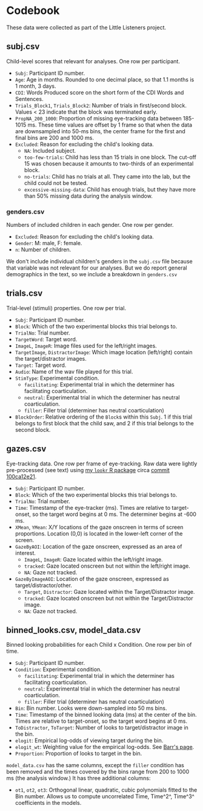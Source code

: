 # Codebook

These data were collected as part of the Little Listeners project.

## subj.csv

Child-level scores that relevant for analyses. One row per participant.

- `Subj`: Participant ID number.
- `Age`: Age in months. Rounded to one decimal place, so that 1.1 months 
  is 1 month, 3 days.
- `CDI`: Words Produced score on the short form of the CDI Words and Sentences.
- `Trials_Block1`, `Trials_Block2`: Number of trials in first/second block.
  Values < 23 indicate that the block was terminated early.
- `PropNA_200_1000`: Proportion of missing eye-tracking data between 
  185-1015 ms. These time values are offset by 1 frame so that when the data are 
  downsampled into 50-ms bins, the center frame for the first and final bins 
  are 200 and 1000 ms.
- `Excluded`: Reason for excluding the child's looking data.
    + `NA`: Included subject.
    + `too-few-trials`: Child has less than 15 trials in one block. The cut-off 
      15 was chosen because it amounts to two-thirds of an experimental block.
    + `no-trials`: Child has no trials at all. They came into the lab, but the 
      child could not be tested. 
    + `excessive-missing-data`: Child has enough trials, but they have more than 
      50% missing data during the analysis window.

### genders.csv

Numbers of included children in each gender. One row per gender.

- `Excluded`: Reason for excluding the child's looking data.
- `Gender`: M: male, F: female.
- `n`: Number of children.

We don't include individual children's genders in the `subj.csv` file because 
that variable was not relevant for our analyses. But we do report general 
demographics in the text, so we include a breakdown in `genders.csv`

## trials.csv

Trial-level (stimuli) properties. One row per trial.

- `Subj`: Participant ID number.
- `Block`: Which of the two experimental blocks this trial belongs to.
- `TrialNo`: Trial number.
- `TargetWord`: Target word.
- `ImageL`, `ImageR`: Image files used for the left/right images.
- `TargetImage`, `DistractorImage`: Which image location (left/right) contain 
  the target/distractor images.
- `Target`: Target word.
- `Audio`: Name of the wav file played for this trial.
- `StimType`: Experimental condition.
    + `facilitating`: Experimental trial in which the determiner has 
      facilitating coarticulation.
    + `neutral`: Experimental trial in which the determiner has neutral 
      coarticulation.
    + `filler`: Filler trial (determiner has neutral coarticulation)
- `BlockOrder`: Relative ordering of the `Block`s within this `Subj`. 1 if this 
  trial belongs to first block that the child saw, and 2 if this trial belongs 
  to the second block.

## gazes.csv

Eye-tracking data. One row per frame of eye-tracking. Raw data were lightly 
pre-processed (see text) using [my `lookr` R package][lookr] 
circa [commit 100ca12e21][100ca12e21]. 

- `Subj`: Participant ID number.
- `Block`: Which of the two experimental blocks this trial belongs to.
- `TrialNo`: Trial number.
- `Time`: Timestamp of the eye-tracker (ms). Times are relative to 
  target-onset, so the target word begins at 0 ms. The determiner begins 
  at -600 ms.
- `XMean`, `YMean`: X/Y locations of the gaze onscreen in terms of screen 
  proportions. Location (0,0) is located in the lower-left corner of the screen.  
- `GazeByAOI`: Location of the gaze onscreen, expressed as an area of interest.
    + `ImageL`, `ImageR`: Gaze located within the left/right image.
    + `tracked`: Gaze located onscreen but not within the left/right image.
    + `NA`: Gaze not tracked.
- `GazeByImageAOI`: Location of the gaze onscreen, expressed as 
  target/distractor/other.
    + `Target`, `Distractor`: Gaze located within the Target/Distractor image.
    + `tracked`: Gaze located onscreen but not within the Target/Distractor 
      image.
    + `NA`: Gaze not tracked.

## binned_looks.csv, model_data.csv

Binned looking probabilities for each Child x Condition. One row per bin of time.

- `Subj`: Participant ID number.
- `Condition`: Experimental condition.
    + `facilitating`: Experimental trial in which the determiner has 
      facilitating coarticulation.
    + `neutral`: Experimental trial in which the determiner has neutral 
      coarticulation.
    + `filler`: Filler trial (determiner has neutral coarticulation)
- `Bin`: Bin number. Looks were down-sampled into 50 ms bins.
- `Time`: Timestamp of the binned looking data (ms) at the center of the bin. 
  Times are relative to target-onset, so the target word begins at 0 ms.
- `ToDistractor`, `ToTarget`: Number of looks to target/distractor image in the bin.
- `elogit`: Empirical log-odds of viewing target during the bin.
- `elogit_wt`: Weighting value for the empirical log-odds. See [Barr's page][Barr].
- `Proportion`: Proportion of looks to target in the bin.

`model_data.csv` has the same columns, except the `filler` condition has been 
removed and the times covered by the bins range from 200 to 1000 ms (the 
analysis window.) It has three additional columns:

- `ot1`, `ot2`, `ot3`: Orthogonal linear, quadratic, cubic polynomials fitted to 
  the Bin number. Allows us to compute uncorrelated Time, Time^2^, Time^3^ 
  coefficients in the models.

[lookr]: https://github.com/tjmahr/lookr
[100ca12e21]: https://github.com/tjmahr/lookr/tree/100ca12e21b347038f250c637c461ba26c4702f6
[Barr]: http://talklab.psy.gla.ac.uk/tvw/elogit-wt.html
